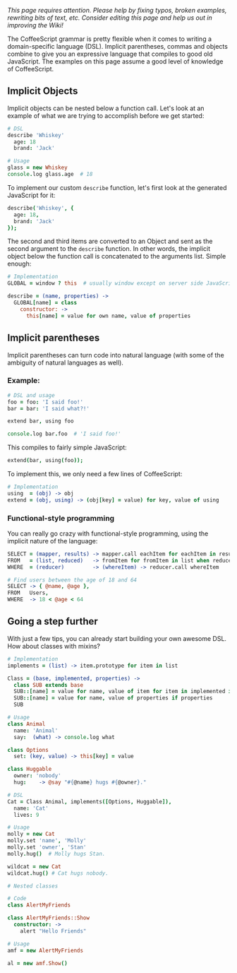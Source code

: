 _This page requires attention. Please help by fixing typos, broken examples, rewriting bits of text, etc. Consider editing this page and help us out in improving the Wiki!_

The CoffeeScript grammar is pretty flexible when it comes to writing a domain-specific language (DSL). Implicit parentheses, commas and objects combine to give you an expressive language that compiles to good old JavaScript. The examples on this page assume a good level of knowledge of CoffeeScript.

## Implicit Objects ##

Implicit objects can be nested below a function call. Let's look at an example of what we are trying to accomplish before we get started:

```coffeescript
# DSL
describe 'Whiskey'
  age: 18
  brand: 'Jack'

# Usage
glass = new Whiskey
console.log glass.age  # 18
```

To implement our custom `describe` function, let's first look at the generated JavaScript for it:

```coffeescript
describe('Whiskey', {
  age: 18,
  brand: 'Jack'
});
```

The second and third items are converted to an Object and sent as the second argument to the `describe` function. In other words, the implicit object below the function call is concatenated to the arguments list. Simple enough:

```coffeescript
# Implementation
GLOBAL = window ? this  # usually window except on server side JavaScript

describe = (name, properties) ->
  GLOBAL[name] = class
    constructor: ->
      this[name] = value for own name, value of properties
```

## Implicit parentheses ##

Implicit parentheses can turn code into natural language (with some of the ambiguity of natural languages as well).

### Example: ###

```coffeescript
# DSL and usage
foo = foo: 'I said foo!'
bar = bar: 'I said what?!'

extend bar, using foo

console.log bar.foo  # 'I said foo!'
```

This compiles to fairly simple JavaScript:

```coffeescript
extend(bar, using(foo));
```

To implement this, we only need a few lines of CoffeeScript:

```coffeescript
# Implementation
using  = (obj) -> obj
extend = (obj, using) -> (obj[key] = value) for key, value of using
```

### Functional-style programming ###

You can really go crazy with functional-style programming, using the implicit nature of the language:

```coffeescript
SELECT = (mapper, results) -> mapper.call eachItem for eachItem in results
FROM   = (list, reduced)   -> fromItem for fromItem in list when reduced fromItem
WHERE  = (reducer)         -> (whereItem) -> reducer.call whereItem

# Find users between the age of 18 and 64
SELECT -> { @name, @age },
FROM   Users, 
WHERE  -> 18 < @age < 64

```

## Going a step further ##

With just a few tips, you can already start building your own awesome DSL. How about classes with mixins?

```coffeescript
# Implementation
implements = (list) -> item.prototype for item in list

Class = (base, implemented, properties) ->
  class SUB extends base
  SUB::[name] = value for name, value of item for item in implemented if implemented
  SUB::[name] = value for name, value of properties if properties
  SUB

# Usage
class Animal
  name: 'Animal'
  say:  (what) -> console.log what

class Options
  set: (key, value) -> this[key] = value

class Huggable
  owner: 'nobody'
  hug:    -> @say "#{@name} hugs #{@owner}."

# DSL
Cat = Class Animal, implements([Options, Huggable]),
  name: 'Cat'
  lives: 9

# Usage
molly = new Cat
molly.set 'name', 'Molly'
molly.set 'owner', 'Stan'
molly.hug()  # Molly hugs Stan.

wildcat = new Cat
wildcat.hug() # Cat hugs nobody.

# Nested classes

# Code
class AlertMyFriends 

class AlertMyFriends::Show
  constructor: ->
    alert "Hello Friends"

# Usage
amf = new AlertMyFriends

al = new amf.Show()
```